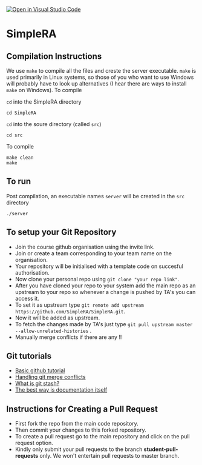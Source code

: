 [![Open in Visual Studio Code](https://classroom.github.com/assets/open-in-vscode-718a45dd9cf7e7f842a935f5ebbe5719a5e09af4491e668f4dbf3b35d5cca122.svg)](https://classroom.github.com/online_ide?assignment_repo_id=11555537&assignment_repo_type=AssignmentRepo)
# SimpleRA

## Compilation Instructions

We use ```make``` to compile all the files and creste the server executable. ```make``` is used primarily in Linux systems, so those of you who want to use Windows will probably have to look up alternatives (I hear there are ways to install ```make``` on Windows). To compile

```cd``` into the SimpleRA directory
```
cd SimpleRA
```
```cd``` into the soure directory (called ```src```)
```
cd src
```
To compile
```
make clean
make
```

## To run

Post compilation, an executable names ```server``` will be created in the ```src``` directory
```
./server
```
## To setup your Git Repository
- Join the course github organisation using the invite link.
- Join or create a team corresponding to your team name on the organisation.
- Your repository will be initialised with a template code on succesful authorisation.
- Now clone your personal repo using ```git clone "your repo link"```.
- After you have cloned your repo to your system add the main repo as an upstream to your repo so whenever a change is pushed by TA's you can access it.
- To set it as upstream type ```git remote add upstream https://github.com/SimpleRA/SimpleRA.git```.
- Now it will be added as upstream.
- To fetch the changes made by TA's just type ```git pull upstream master --allow-unrelated-histories``` .
- Manually merge conflicts if there are any !!


## Git tutorials
- [Basic github tutorial](https://youtu.be/SWYqp7iY_Tc)
- [Handling git merge conflicts](https://youtu.be/JtIX3HJKwfo)
- [What is git stash?](https://youtu.be/KLEDKgMmbBI)
- [The best way is documentation itself](https://docs.github.com/en)

## Instructions for Creating a Pull Request
- First fork the repo from the main code repository.
- Then commit your changes to this forked repository.
- To create a pull request go to the main repository and click on the pull request option.
- Kindly only submit your pull requests to the branch **student-pull-requests** only. We won't entertain pull requests to master branch.
